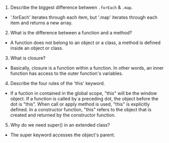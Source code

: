 1. Describe the biggest difference between `.forEach` & `.map`.

* '.forEach' iterates through each item, but '.map' iterates through each item and returns a new array.

2. What is the difference between a function and a method?

* A function does not belong to an object or a class, a method is defined inside an object or class.

3. What is closure?

* Basically, closure is a function within a function. In other words, an inner function has access to the outer function's variables.

4. Describe the four rules of the 'this' keyword.

* If a fuction in contained in the global scope, "this" will be the window object.
  If a function is called by a preceding dot, the object before the dot is "this".
  When call or apply method is used, "this" is explicitly defined.
  In a constructor function, "this" refers to the object that is created and returned by the constructor function.

5. Why do we need super() in an extended class?

* The super keyword accesses the object's parent.
